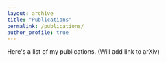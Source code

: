```yaml
---
layout: archive
title: "Publications"
permalink: /publications/
author_profile: true
---
```


Here's a list of my publications. (Will add link to arXiv)
